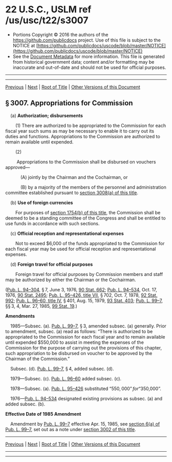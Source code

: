 ---
---

# 22 U.S.C., USLM ref /us/usc/t22/s3007

* Portions Copyright © 2016 the authors of the https://github.com/publicdocs project.
  Use of this file is subject to the NOTICE at [https://github.com/publicdocs/uscode/blob/master/NOTICE](https://github.com/publicdocs/uscode/blob/master/NOTICE)
* See the [Document Metadata](././../../../..//README.md) for more information.
  This file is generated from historical government data; content and/or formatting may be inaccurate and out-of-date and should not be used for official purposes.

----------
----------

[Previous](./../../../..//us/usc/t22/ch45/m__us_usc_t22_s3006.md) | [Next](./../../../..//us/usc/t22/ch45/m__us_usc_t22_s3008.md) | [Root of Title](./../../../../) | [Other Versions of this Document](https://publicdocs.github.io/go/links?ns=uslm&ref=%2Fus%2Fusc%2Ft22%2Fs3007)

## § 3007. Appropriations for Commission

    (a) __Authorization; disbursements__ 

        (1) There are authorized to be appropriated to the Commission for each fiscal year such sums as may be necessary to enable it to carry out its duties and functions. Appropriations to the Commission are authorized to remain available until expended.

        (2)

         Appropriations to the Commission shall be disbursed on vouchers approved—

            (A) jointly by the Chairman and the Cochairman, or

            (B) by a majority of the members of the personnel and administration committee established pursuant to [section 3008(a) of this title][/us/usc/t22/s3008/a].

    (b) __Use of foreign currencies__ 

        For purposes of [section 1754(b) of this title][/us/usc/t22/s1754/b], the Commission shall be deemed to be a standing committee of the Congress and shall be entitled to use funds in accordance with such sections.

    (c) __Official reception and representational expenses__ 

        Not to exceed $6,000 of the funds appropriated to the Commission for each fiscal year may be used for official reception and representational expenses.

    (d) __Foreign travel for official purposes__ 

        Foreign travel for official purposes by Commission members and staff may be authorized by either the Chairman or the Cochairman.

([Pub. L. 94–304][/us/pl/94/304], § 7, June 3, 1976, [90 Stat. 662][/us/stat/90/662]; [Pub. L. 94–534][/us/pl/94/534], Oct. 17, 1976, [90 Stat. 2495][/us/stat/90/2495]; [Pub. L. 95–426, title VII][/us/pl/95/426/tVII], § 702, Oct. 7, 1978, [92 Stat. 992][/us/stat/92/992]; [Pub. L. 96–60, title IV][/us/pl/96/60/tIV], § 401, Aug. 15, 1979, [93 Stat. 403][/us/stat/93/403]; [Pub. L. 99–7][/us/pl/99/7], §§ 3, 4, Mar. 27, 1985, [99 Stat. 19][/us/stat/99/19].)

 __Amendments__ 

    1985—Subsec. (a). [Pub. L. 99–7][/us/pl/99/7], § 3, amended subsec. (a) generally. Prior to amendment, subsec. (a) read as follows: “There is authorized to be appropriated to the Commission for each fiscal year and to remain available until expended $550,000 to assist in meeting the expenses of the Commission for the purpose of carrying out the provisions of this chapter, such appropriation to be disbursed on voucher to be approved by the Chairman of the Commission.”

    Subsec. (d). [Pub. L. 99–7][/us/pl/99/7], § 4, added subsec. (d).

    1979—Subsec. (c). [Pub. L. 96–60][/us/pl/96/60] added subsec. (c).

    1978—Subsec. (a). [Pub. L. 95–426][/us/pl/95/426] substituted “$550,000” for “$350,000”.

    1976—[Pub. L. 94–534][/us/pl/94/534] designated existing provisions as subsec. (a) and added subsec. (b).

 __Effective Date of 1985 Amendment__ 

    Amendment by [Pub. L. 99–7][/us/pl/99/7] effective Apr. 15, 1985, see [section 6(a) of Pub. L. 99–7][/us/pl/99/7/s6/a], set out as a note under [section 3002 of this title][/us/usc/t22/s3002].

----------

[Previous](./../../../..//us/usc/t22/ch45/m__us_usc_t22_s3006.md) | [Next](./../../../..//us/usc/t22/ch45/m__us_usc_t22_s3008.md) | [Root of Title](./../../../../) | [Other Versions of this Document](https://publicdocs.github.io/go/links?ns=uslm&ref=%2Fus%2Fusc%2Ft22%2Fs3007)

----------
----------

[/us/usc/t22/s3008/a]: https://publicdocs.github.io/go/links?ns=uslm&ref=%2Fus%2Fusc%2Ft22%2Fs3008%2Fa
[/us/usc/t22/s1754/b]: https://publicdocs.github.io/go/links?ns=uslm&ref=%2Fus%2Fusc%2Ft22%2Fs1754%2Fb
[/us/pl/94/304]: https://publicdocs.github.io/go/links?ns=uslm&ref=%2Fus%2Fpl%2F94%2F304
[/us/stat/90/662]: https://publicdocs.github.io/go/links?ns=uslm&ref=%2Fus%2Fstat%2F90%2F662
[/us/pl/94/534]: https://publicdocs.github.io/go/links?ns=uslm&ref=%2Fus%2Fpl%2F94%2F534
[/us/stat/90/2495]: https://publicdocs.github.io/go/links?ns=uslm&ref=%2Fus%2Fstat%2F90%2F2495
[/us/pl/95/426/tVII]: https://publicdocs.github.io/go/links?ns=uslm&ref=%2Fus%2Fpl%2F95%2F426%2FtVII
[/us/stat/92/992]: https://publicdocs.github.io/go/links?ns=uslm&ref=%2Fus%2Fstat%2F92%2F992
[/us/pl/96/60/tIV]: https://publicdocs.github.io/go/links?ns=uslm&ref=%2Fus%2Fpl%2F96%2F60%2FtIV
[/us/stat/93/403]: https://publicdocs.github.io/go/links?ns=uslm&ref=%2Fus%2Fstat%2F93%2F403
[/us/pl/99/7]: https://publicdocs.github.io/go/links?ns=uslm&ref=%2Fus%2Fpl%2F99%2F7
[/us/stat/99/19]: https://publicdocs.github.io/go/links?ns=uslm&ref=%2Fus%2Fstat%2F99%2F19
[/us/pl/99/7]: https://publicdocs.github.io/go/links?ns=uslm&ref=%2Fus%2Fpl%2F99%2F7
[/us/pl/99/7]: https://publicdocs.github.io/go/links?ns=uslm&ref=%2Fus%2Fpl%2F99%2F7
[/us/pl/96/60]: https://publicdocs.github.io/go/links?ns=uslm&ref=%2Fus%2Fpl%2F96%2F60
[/us/pl/95/426]: https://publicdocs.github.io/go/links?ns=uslm&ref=%2Fus%2Fpl%2F95%2F426
[/us/pl/94/534]: https://publicdocs.github.io/go/links?ns=uslm&ref=%2Fus%2Fpl%2F94%2F534
[/us/pl/99/7]: https://publicdocs.github.io/go/links?ns=uslm&ref=%2Fus%2Fpl%2F99%2F7
[/us/pl/99/7/s6/a]: https://publicdocs.github.io/go/links?ns=uslm&ref=%2Fus%2Fpl%2F99%2F7%2Fs6%2Fa
[/us/usc/t22/s3002]: https://publicdocs.github.io/go/links?ns=uslm&ref=%2Fus%2Fusc%2Ft22%2Fs3002


